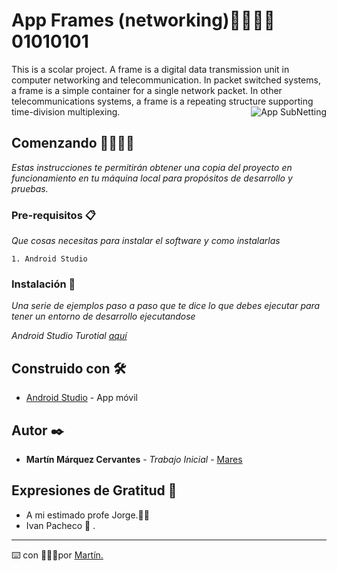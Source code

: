 # App Frames (networking)🕵️‍♂️👨‍💻01010101

This is a scolar project.
A frame is a digital data transmission unit in computer networking and telecommunication. In packet switched systems, a frame is a simple container for a single network packet. In other telecommunications systems, a frame is a repeating structure supporting time-division multiplexing.
<img align="right" src="https://media.giphy.com/media/RGYifXPMJv1RuRLKbb/giphy.gif" alt="App SubNetting" >

## Comenzando 🚀👨‍💻🚀

_Estas instrucciones te permitirán obtener una copia del proyecto en funcionamiento en tu máquina local para propósitos de desarrollo y pruebas._

### Pre-requisitos 📋

_Que cosas necesitas para instalar el software y como instalarlas_

```
1. Android Studio
```

### Instalación 🔧

_Una serie de ejemplos paso a paso que te dice lo que debes ejecutar para tener un entorno de desarrollo ejecutandose_

_Android Studio Turotial [aquí](https://developer.android.com/studio/install?hl=es-419)_

## Construido con 🛠️
* [Android Studio](https://developer.android.com/studio) - App móvil

## Autor ✒️

* **Martín Márquez Cervantes** - *Trabajo Inicial* - [Mares](https://github.com/MarqCervMartin)


## Expresiones de Gratitud 🎁

* A mi estimado profe Jorge.👨‍🏫
* Ivan Pacheco 🍺 .
---
⌨️ con 💚🐴💚por [Martín.](https://github.com/MarqCervMartin)
